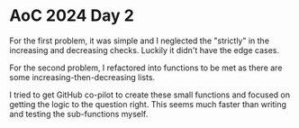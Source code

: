 # AoC 2024 Day 2

For the first problem, it was simple and I neglected the "strictly" in the increasing and decreasing checks. Luckily it didn't have the edge cases.

For the second problem, I refactored into functions to be met as there are some increasing-then-decreasing lists.

I tried to get GitHub co-pilot to create these small functions and focused on getting the logic to the question right. This seems much faster than writing and testing the sub-functions myself.

